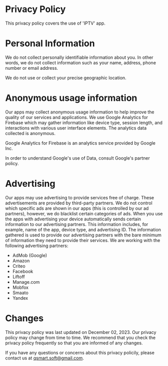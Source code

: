 # Privacy Policy
This privacy policy covers the use of 'IPTV' app.

# Personal Information
We do not collect personally identifiable information about you. In other words, we do not collect information such as your name, address, phone number or email address.

We do not use or collect your precise geographic location.

# Anonymous usage information
Our apps may collect anonymous usage information to help improve the quality of our services and applications. We use Google Analytics for Firebase which may gather information like device type, session length, and interactions with various user interface elements. The analytics data collected is anonymous.

Google Analytics for Firebase is an analytics service provided by Google Inc.

In order to understand Google's use of Data, consult Google's partner policy.

# Advertising
Our apps may use advertising to provide services free of charge. These advertisements are provided by third-party partners. We do not control which specific ads are shown in our apps (this is controlled by our ad partners), however, we do blacklist certain categories of ads. When you use the apps with advertising your device automatically sends certain information to our advertising partners. This information includes, for example, name of the app, device type, and advertising ID. The information gathered is used to provide our advertising partners with the bare minimum of information they need to provide their services. We are working with the following advertising partners:

- AdMob (Google)
- Amazon
- Criteo
- Facebook
- Liftoff
- Manage.com
- Mobfox
- Smaato
- Yandex

# Changes
This privacy policy was last updated on December 02, 2023. Our privacy policy may change from time to time. We recommend that you check the privacy policy frequently so that you are informed of any changes.

If you have any questions or concerns about this privacy policily, please contact us at qsmart.soft@gmail.com.

